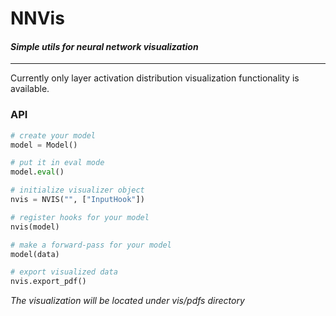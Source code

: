# NNVis
#### *Simple utils for neural network visualization*
---
Currently only layer activation distribution visualization functionality is available. 
### API
```python
# create your model
model = Model()

# put it in eval mode
model.eval()

# initialize visualizer object
nvis = NVIS("", ["InputHook"])

# register hooks for your model
nvis(model)

# make a forward-pass for your model
model(data)

# export visualized data
nvis.export_pdf()
```
*The visualization will be located under vis/pdfs directory*